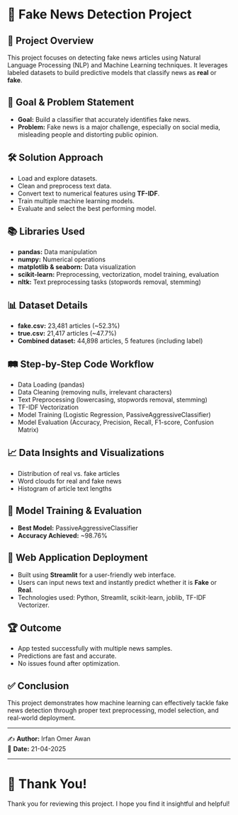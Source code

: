 # 📰 Fake News Detection Project

## 📌 Project Overview
This project focuses on detecting fake news articles using Natural Language Processing (NLP) and Machine Learning techniques. It leverages labeled datasets to build predictive models that classify news as **real** or **fake**.

## 🎯 Goal & Problem Statement
- **Goal:** Build a classifier that accurately identifies fake news.
- **Problem:** Fake news is a major challenge, especially on social media, misleading people and distorting public opinion.

## 🛠️ Solution Approach
- Load and explore datasets.
- Clean and preprocess text data.
- Convert text to numerical features using **TF-IDF**.
- Train multiple machine learning models.
- Evaluate and select the best performing model.

## 📚 Libraries Used
- **pandas:** Data manipulation
- **numpy:** Numerical operations
- **matplotlib & seaborn:** Data visualization
- **scikit-learn:** Preprocessing, vectorization, model training, evaluation
- **nltk:** Text preprocessing tasks (stopwords removal, stemming)

## 📊 Dataset Details
- **fake.csv:** 23,481 articles (~52.3%)
- **true.csv:** 21,417 articles (~47.7%)
- **Combined dataset:** 44,898 articles, 5 features (including label)

## 🛤️ Step-by-Step Code Workflow
- Data Loading (pandas)
- Data Cleaning (removing nulls, irrelevant characters)
- Text Preprocessing (lowercasing, stopwords removal, stemming)
- TF-IDF Vectorization
- Model Training (Logistic Regression, PassiveAggressiveClassifier)
- Model Evaluation (Accuracy, Precision, Recall, F1-score, Confusion Matrix)

## 📈 Data Insights and Visualizations
- Distribution of real vs. fake articles
- Word clouds for real and fake news
- Histogram of article text lengths

## 🧠 Model Training & Evaluation
- **Best Model:** PassiveAggressiveClassifier
- **Accuracy Achieved:** ~98.76%

## 🚀 Web Application Deployment
- Built using **Streamlit** for a user-friendly web interface.
- Users can input news text and instantly predict whether it is **Fake** or **Real**.
- Technologies used: Python, Streamlit, scikit-learn, joblib, TF-IDF Vectorizer.

## 🏆 Outcome
- App tested successfully with multiple news samples.
- Predictions are fast and accurate.
- No issues found after optimization.

## ✅ Conclusion
This project demonstrates how machine learning can effectively tackle fake news detection through proper text preprocessing, model selection, and real-world deployment.

---

✍️ **Author:** Irfan Omer Awan  
📅 **Date:** 21-04-2025  

---

# 🙏 Thank You!
Thank you for reviewing this project. I hope you find it insightful and helpful!
